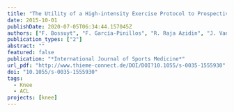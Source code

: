```yaml
---
title: "The Utility of a High-intensity Exercise Protocol to Prospectively Assess ACL Injury Risk"
date: 2015-10-01
publishDate: 2020-07-05T06:34:44.157045Z
authors: ["F. Bossuyt", "F. García-Pinillos", "R. Raja Azidin", "J. Vanrenterghem", "M. Robinson"]
publication_types: ["2"]
abstract: ""
featured: false
publication: "*International Journal of Sports Medicine*"
url_pdf: "http://www.thieme-connect.de/DOI/DOI?10.1055/s-0035-1555930"
doi: "10.1055/s-0035-1555930"
tags:
  - Knee
  - ACL
projects: [knee]
---
```

